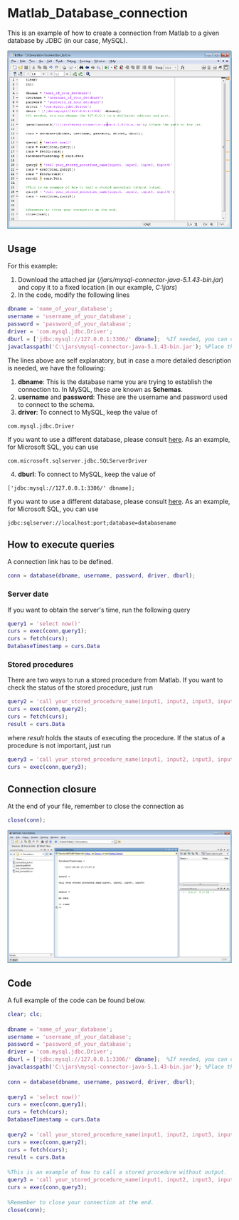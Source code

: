 # Matlab_Database_connection

This is an example of how to create a connection from Matlab to a given database by JDBC (in our case, MySQL).

![demo01](/images/matlab_database.gif?raw=true)

## Usage

For this example:
1. Download the attached jar (*/jars/mysql-connector-java-5.1.43-bin.jar*) and copy it to a fixed location (in our example, *C:\jars*)
2. In the code, modify the following lines
```matlab
dbname = 'name_of_your_database';
username = 'username_of_your_database';
password = 'password_of_your_database';
driver = 'com.mysql.jdbc.Driver';
dburl = ['jdbc:mysql://127.0.0.1:3306/' dbname];  %If needed, you can change the 127.0.0.1 to a different address and port.
javaclasspath('C:\jars\mysql-connector-java-5.1.43-bin.jar'); %Place the path of the jar.
```
The lines above are self explanatory, but in case a more detailed description is needed, we have the following:
1. **dbname**: This is the database name you are trying to establish the connection to. In MySQL, these are known as **Schemas**.
2. **username** and **password**: These are the username and password used to connect to the schema.
3. **driver**: To connect to MySQL, keep the value of 
```
com.mysql.jdbc.Driver
```
If you want to use a different database, please consult [here](https://www.mathworks.com/help/database/ug/database.html?requestedDomain=www.mathworks.com). As an example, for Microsoft SQL, you can use
```
com.microsoft.sqlserver.jdbc.SQLServerDriver
```
4. **dburl**: To connect to MySQL, keep the value of 
```
['jdbc:mysql://127.0.0.1:3306/' dbname];
```
If you want to use a different database, please consult [here](https://www.mathworks.com/help/database/ug/database.html?requestedDomain=www.mathworks.com). As an example, for Microsoft SQL, you can use
```
jdbc:sqlserver://localhost:port;database=databasename
```

## How to execute queries

A connection link has to be defined.
```matlab
conn = database(dbname, username, password, driver, dburl);
```

### Server date

If you want to obtain the server's time, run the following query
```matlab
query1 = 'select now()'
curs = exec(conn,query1);
curs = fetch(curs);
DatabaseTimestamp = curs.Data
```

### Stored procedures

There are two ways to run a stored procedure from Matlab. If you want to check the status of the stored procedure, just run
```matlab
query2 = 'call your_stored_procedure_name(input1, input2, input3, input4)'
curs = exec(conn,query2);
curs = fetch(curs);
result = curs.Data
```
where *result* holds the stauts of executing the procedure. If the status of a procedure is not important, just run
```matlab
query3 = 'call your_stored_procedure_name(input1, input2, input3, input4)';
curs = exec(conn,query3);
```

## Connection closure

At the end of your file, remember to close the connection as
```matlab
close(conn);
```
![demo02](/images/matlab_database_img02.png?raw=true)

## Code

A full example of the code can be found below.
```matlab
clear; clc;

dbname = 'name_of_your_database';
username = 'username_of_your_database';
password = 'password_of_your_database';
driver = 'com.mysql.jdbc.Driver';
dburl = ['jdbc:mysql://127.0.0.1:3306/' dbname];  %If needed, you can change the 127.0.0.1 to a different address and port.
javaclasspath('C:\jars\mysql-connector-java-5.1.43-bin.jar'); %Place the path of the jar.

conn = database(dbname, username, password, driver, dburl);

query1 = 'select now()'
curs = exec(conn,query1);
curs = fetch(curs);
DatabaseTimestamp = curs.Data

query2 = 'call your_stored_procedure_name(input1, input2, input3, input4)'
curs = exec(conn,query2);
curs = fetch(curs);
result = curs.Data

%This is an example of how to call a stored procedure without output.
query3 = 'call your_stored_procedure_name(input1, input2, input3, input4)';
curs = exec(conn,query3);

%Remember to close your connection at the end.
close(conn);
```